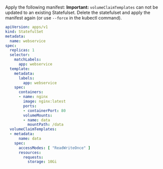Apply the following manifest:
**Important:** `volumeClaimTemplates` can not be updated to an existing Statefulset. Delete the statefulset and apply the manifest again (or use `--force` in the kubectl command).

```yaml
apiVersion: apps/v1
kind: StatefulSet
metadata:
  name: webservice
spec:
  replicas: 1
  selector:
    matchLabels:
      app: webservice
  template:
    metadata:
      labels:
        app: webservice
    spec:
      containers:
      - name: nginx
        image: nginx:latest
        ports:
        - containerPort: 80
        volumeMounts:
        - name: data
          mountPath: /data
  volumeClaimTemplates:
  - metadata:
      name: data
    spec:
      accessModes: [ "ReadWriteOnce" ]
      resources:
        requests:
          storage: 10Gi
```